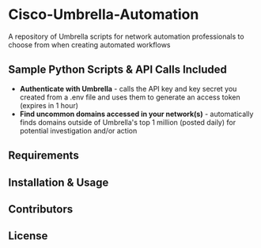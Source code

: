 # Cisco-Umbrella-Automation
A repository of Umbrella scripts for network automation professionals to choose from when creating automated workflows

## Sample Python Scripts & API Calls Included
* **Authenticate with Umbrella** - calls the API key and key secret you created from a .env file and uses them to generate an access token (expires in 1 hour)
* **Find uncommon domains accessed in your network(s)** - automatically finds domains outside of Umbrella's top 1 million (posted daily) for potential investigation and/or action


## Requirements

## Installation & Usage

## Contributors

## License
